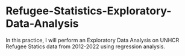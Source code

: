 # Refugee-Statistics-Exploratory-Data-Analysis
In this practice, I will perform an Exploratory Data Analysis on UNHCR Refugee Statics data from 2012-2022 using regression analysis.
